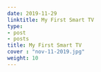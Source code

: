 ```yaml
---
date: 2019-11-29
linktitle: My First Smart TV
type:
- post
- posts
title: My First Smart TV
cover : "nov-11-2019.jpg"
weight: 10
---
```



